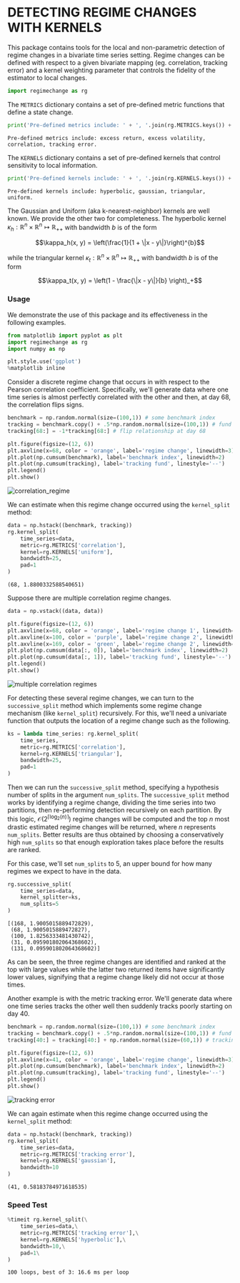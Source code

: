 
# DETECTING REGIME CHANGES WITH KERNELS

This package contains tools for the local and non-parametric detection of regime changes in a bivariate time series setting. Regime changes can be defined with respect to a given bivariate mapping (eg. correlation, tracking error) and a kernel weighting parameter that controls the fidelity of the estimator to local changes.


```python
import regimechange as rg
```

The `METRICS` dictionary contains a set of pre-defined metric functions that define a state change.


```python
print('Pre-defined metrics include: ' + ', '.join(rg.METRICS.keys()) + '.')
```

    Pre-defined metrics include: excess return, excess volatility, correlation, tracking error.


The `KERNELS` dictionary contains a set of pre-defined kernels that control sensitivity to local information.


```python
print('Pre-defined kernels include: ' + ', '.join(rg.KERNELS.keys()) + '.')
```

    Pre-defined kernels include: hyperbolic, gaussian, triangular, uniform.


The Gaussian and Uniform (aka k-nearest-neighbor) kernels are well known. We provide the other two for completeness. The hyperbolic kernel $\kappa_h:\mathbb{R}^n\times\mathbb{R}^n \mapsto \mathbb{R}_{++}$ with bandwidth $b$ is of the form

$$\kappa_h(x, y) = \left(\frac{1}{1 + \|x - y\|}\right)^{b}$$

while the triangular kernel $\kappa_t:\mathbb{R}^n\times\mathbb{R}^n \mapsto \mathbb{R}_{++}$ with bandwidth $b$ is of the form

$$\kappa_t(x, y) = \left(1 - \frac{\|x - y\|}{b} \right)_+$$

### Usage

We demonstrate the use of this package and its effectiveness in the following examples.


```python
from matplotlib import pyplot as plt
import regimechange as rg
import numpy as np

plt.style.use('ggplot')
%matplotlib inline
```

Consider a discrete regime change that occurs in with respect to the Pearson correlation coefficient. Specifically, we'll generate data where one time series is almost perfectly correlated with the other and then, at day 68, the correlation flips signs.


```python
benchmark = np.random.normal(size=(100,1)) # some benchmark index
tracking = benchmark.copy() + .5*np.random.normal(size=(100,1)) # fund tracking benchmark
tracking[68:] = -1*tracking[68:] # flip relationship at day 68

plt.figure(figsize=(12, 6))
plt.axvline(x=68, color = 'orange', label='regime change', linewidth=3)
plt.plot(np.cumsum(benchmark), label='benchmark index', linewidth=2)
plt.plot(np.cumsum(tracking), label='tracking fund', linestyle='--')
plt.legend()
plt.show()
```


![correlation_regime](https://cloud.githubusercontent.com/assets/13667067/25038748/0b48b722-20b5-11e7-88de-0bf85c061fcd.png)


We can estimate when this regime change occurred using the `kernel_split` method:


```python
data = np.hstack((benchmark, tracking))
rg.kernel_split(
    time_series=data,
    metric=rg.METRICS['correlation'],
    kernel=rg.KERNELS['uniform'],
    bandwidth=25,
    pad=1
)
```




    (68, 1.8800332588540651)



Suppose there are multiple correlation regime changes.


```python
data = np.vstack((data, data))

plt.figure(figsize=(12, 6))
plt.axvline(x=68, color = 'orange', label='regime change 1', linewidth=3)
plt.axvline(x=100, color = 'purple', label='regime change 2', linewidth=3)
plt.axvline(x=169, color = 'green', label='regime change 2', linewidth=3)
plt.plot(np.cumsum(data[:, 0]), label='benchmark index', linewidth=2)
plt.plot(np.cumsum(data[:, 1]), label='tracking fund', linestyle='--')
plt.legend()
plt.show()
```


![multiple correlation regimes](https://cloud.githubusercontent.com/assets/13667067/25038750/0b693d6c-20b5-11e7-9b10-790c004daf96.png)


For detecting these several regime changes, we can turn to the `successive_split` method which implements some regime change mechanism (like `kernel_split`) recursively. For this, we'll need a univariate function that outputs the location of a regime change such as the following.


```python
ks = lambda time_series: rg.kernel_split(
    time_series,
    metric=rg.METRICS['correlation'],
    kernel=rg.KERNELS['triangular'],
    bandwidth=25,
    pad=1
)
```

Then we can run the `successive_split` method, specifying a hypothesis number of splits in the argument `num_splits`. The `successive_split` method works by identifying a regime change, dividing the time series into two partitions, then re-performing detection recursively on each partition. By this logic, $\mathcal{O}\left(2^{\lceil \log_2(n) \rceil}\right)$ regime changes will be computed and the top $n$ most drastic estimated regime changes will be returned, where $n$ represents `num_splits`. Better results are thus obtained by choosing a conservatively high `num_splits` so that enough exploration takes place before the results are ranked.

For this case, we'll set `num_splits` to 5, an upper bound for how many regimes we expect to have in the data.


```python
rg.successive_split(
    time_series=data,
    kernel_splitter=ks,
    num_splits=5
)
```




    [(168, 1.9005015889472829),
     (68, 1.9005015889472827),
     (100, 1.8256333481430742),
     (31, 0.095901802064368602),
     (131, 0.095901802064368602)]



As can be seen, the three regime changes are identified and ranked at the top with large values while the latter two returned items have significantly lower values, signifying that a regime change likely did not occur at those times.

Another example is with the metric tracking error. We'll generate data where one time series tracks the other well then suddenly tracks poorly starting on day 40.


```python
benchmark = np.random.normal(size=(100,1)) # some benchmark index
tracking = benchmark.copy() + .5*np.random.normal(size=(100,1)) # fund tracking benchmark
tracking[40:] = tracking[40:] + np.random.normal(size=(60,1)) # tracking error blows up at day 40

plt.figure(figsize=(12, 6))
plt.axvline(x=41, color = 'orange', label='regime change', linewidth=3)
plt.plot(np.cumsum(benchmark), label='benchmark index', linewidth=2)
plt.plot(np.cumsum(tracking), label='tracking fund', linestyle='--')
plt.legend()
plt.show()
```


![tracking error](https://cloud.githubusercontent.com/assets/13667067/25038749/0b65c880-20b5-11e7-9b2f-a67707b91785.png)


We can again estimate when this regime change occurred using the `kernel_split` method:


```python
data = np.hstack((benchmark, tracking))
rg.kernel_split(
    time_series=data,
    metric=rg.METRICS['tracking error'],
    kernel=rg.KERNELS['gaussian'],
    bandwidth=10
)
```




    (41, 0.58183784971618535)



### Speed Test


```python
%timeit rg.kernel_split(\
    time_series=data,\
    metric=rg.METRICS['tracking error'],\
    kernel=rg.KERNELS['hyperbolic'],\
    bandwidth=10,\
    pad=1\
)
```

    100 loops, best of 3: 16.6 ms per loop

